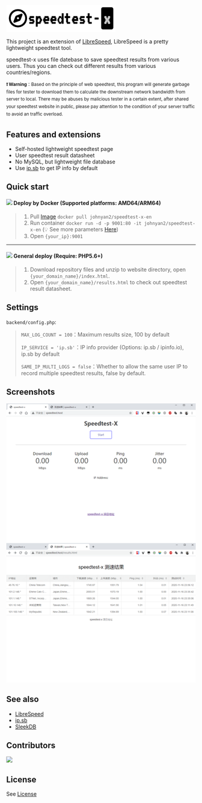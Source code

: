 <img src='https://raw.githubusercontent.com/BadApple9/images/main/logo.png'></img>


This project is an extension of [LibreSpeed](https://github.com/librespeed/speedtest), LibreSpeed is a pretty lightweight speedtest tool.

speedtest-x uses file datebase to save speedtest results from various users. Thus you can check out different results from various countries/regions.


<sup>**❗ Warning**：Based on the principle of web speedtest, this program will generate garbage files for tester to download them to calculate the downstream network bandwidth from server to local. There may be abuses by malicious tester in a certain extent, after shared your speedtest website in public, please pay attention to the condition of your server traffic to avoid an traffic overload.</sup>

## Features and extensions
 - Self-hosted lightweight speedtest page
 - User speedtest result datasheet
 - No MySQL, but lightweight file database
 - Use [ip.sb](https://ip.sb) to get IP info by default

## Quick start

#### <img src='https://img.icons8.com/fluency/512/docker.png' width="2%"></img> Deploy by Docker (Supported platforms: AMD64/ARM64)
> 1. Pull [Image](https://hub.docker.com/r/johnyan2/speedtest-x-en) `docker pull johnyan2/speedtest-x-en`
> 2. Run container `docker run -d -p 9001:80 -it johnyan2/speedtest-x-en` (💡 See more parameters [Here](https://github.com/badapple9/speedtest-x/wiki/Docker-deploy))
>3. Open `{your_ip}:9001`

-------

#### <img src='https://img.icons8.com/dusk/512/php.png' width="2%"></img> General deploy (Require: PHP5.6+)

>1. Download repository files and unzip to website directory, open `{your_domain_name}/index.html`.
>2. Open `{your_domain_name}/results.html` to check out speedtest result datasheet.

## Settings

`backend/config.php`:
> 
> `MAX_LOG_COUNT = 100`：Maximum results size, 100 by default
>
> `IP_SERVICE = 'ip.sb'`：IP info provider (Options: ip.sb / ipinfo.io), ip.sb by default
>
> `SAME_IP_MULTI_LOGS = false`：Whether to allow the same user IP to record multiple speedtest results, false by default.


## Screenshots

![index](https://raw.githubusercontent.com/BadApple9/images/main/indexdemo.png)
![results](https://raw.githubusercontent.com/BadApple9/images/main/resultsdemo.png)

## See also
 - [LibreSpeed](https://github.com/librespeed/speedtest)
 - [ip.sb](https://ip.sb)
 - [SleekDB](https://github.com/rakibtg/SleekDB)

## Contributors

<a href="https://github.com/badapple9/speedtest-x/graphs/contributors">
  <img src="https://contrib.rocks/image?repo=badapple9/speedtest-x" />
</a>

## License

See [License](https://github.com/BadApple9/speedtest-x/blob/master/LICENSE)
